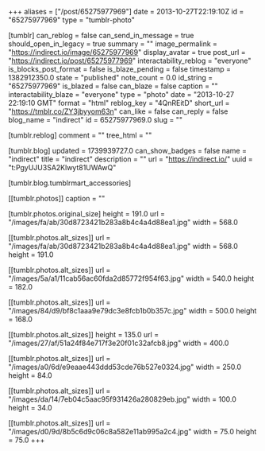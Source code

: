 +++
aliases = ["/post/65275977969"]
date = 2013-10-27T22:19:10Z
id = "65275977969"
type = "tumblr-photo"

[tumblr]
can_reblog = false
can_send_in_message = true
should_open_in_legacy = true
summary = ""
image_permalink = "https://indirect.io/image/65275977969"
display_avatar = true
post_url = "https://indirect.io/post/65275977969"
interactability_reblog = "everyone"
is_blocks_post_format = false
is_blaze_pending = false
timestamp = 1382912350.0
state = "published"
note_count = 0.0
id_string = "65275977969"
is_blazed = false
can_blaze = false
caption = ""
interactability_blaze = "everyone"
type = "photo"
date = "2013-10-27 22:19:10 GMT"
format = "html"
reblog_key = "4QnREitD"
short_url = "https://tmblr.co/ZY3jbyyom63n"
can_like = false
can_reply = false
blog_name = "indirect"
id = 65275977969.0
slug = ""

[tumblr.reblog]
comment = ""
tree_html = ""

[tumblr.blog]
updated = 1739939727.0
can_show_badges = false
name = "indirect"
title = "indirect"
description = ""
url = "https://indirect.io/"
uuid = "t:PgyUJU3SA2Klwyt81UWAwQ"

[tumblr.blog.tumblrmart_accessories]

[[tumblr.photos]]
caption = ""

[tumblr.photos.original_size]
height = 191.0
url = "/images/fa/ab/30d8723421b283a8b4c4a4d88ea1.jpg"
width = 568.0

[[tumblr.photos.alt_sizes]]
url = "/images/fa/ab/30d8723421b283a8b4c4a4d88ea1.jpg"
width = 568.0
height = 191.0

[[tumblr.photos.alt_sizes]]
url = "/images/5a/a1/11cab56ac60fda2d85772f954f63.jpg"
width = 540.0
height = 182.0

[[tumblr.photos.alt_sizes]]
url = "/images/84/d9/bf8c1aaa9e79dc3e8fcb1b0b357c.jpg"
width = 500.0
height = 168.0

[[tumblr.photos.alt_sizes]]
height = 135.0
url = "/images/27/af/51a24f84e717f3e20f01c32afcb8.jpg"
width = 400.0

[[tumblr.photos.alt_sizes]]
url = "/images/a0/6d/e9eaae443ddd53cde76b527e0324.jpg"
width = 250.0
height = 84.0

[[tumblr.photos.alt_sizes]]
url = "/images/da/14/7eb04c5aac95f931426a280829eb.jpg"
width = 100.0
height = 34.0

[[tumblr.photos.alt_sizes]]
url = "/images/d0/9d/8b5c6d9c06c8a582e11ab995a2c4.jpg"
width = 75.0
height = 75.0
+++
